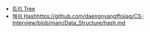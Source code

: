 - [트리 Tree](https://github.com/daengnyangffojjag/CS-Interview/blob/main/Data_Structure/tree.md)
- [해쉬 Hash]()https://github.com/daengnyangffojjag/CS-Interview/blob/main/Data_Structure/hash.md
